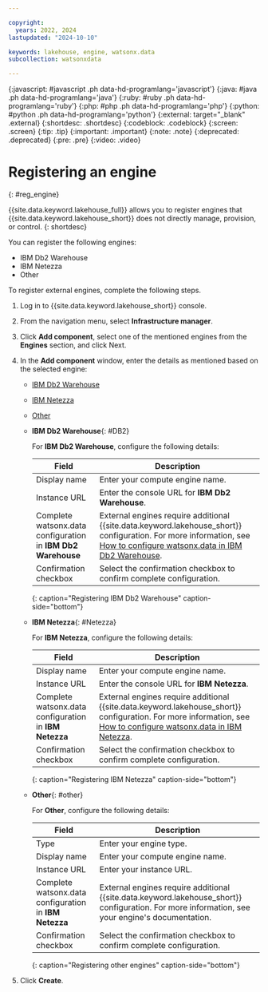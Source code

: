 ```yaml
---

copyright:
  years: 2022, 2024
lastupdated: "2024-10-10"

keywords: lakehouse, engine, watsonx.data
subcollection: watsonxdata

---
```


{:javascript: #javascript .ph data-hd-programlang='javascript'}
{:java: #java .ph data-hd-programlang='java'}
{:ruby: #ruby .ph data-hd-programlang='ruby'}
{:php: #php .ph data-hd-programlang='php'}
{:python: #python .ph data-hd-programlang='python'}
{:external: target="_blank" .external}
{:shortdesc: .shortdesc}
{:codeblock: .codeblock}
{:screen: .screen}
{:tip: .tip}
{:important: .important}
{:note: .note}
{:deprecated: .deprecated}
{:pre: .pre}
{:video: .video}

# Registering an engine
{: #reg_engine}

{{site.data.keyword.lakehouse_full}} allows you to register engines that {{site.data.keyword.lakehouse_short}} does not directly manage, provision, or control.
{: shortdesc}

You can register the following engines:

   * IBM Db2 Warehouse
   * IBM Netezza
   * Other

To register external engines, complete the following steps.

1. Log in to {{site.data.keyword.lakehouse_short}} console.

2. From the navigation menu, select **Infrastructure manager**.

3. Click **Add component**, select one of the mentioned engines from the **Engines** section, and click Next.

4. In the **Add component** window, enter the details as mentioned based on the selected engine:

    * [IBM Db2 Warehouse](#DB2)
    * [IBM Netezza](#Netezza)
    * [Other](#other)

    * **IBM Db2 Warehouse**{: #DB2}

      For **IBM Db2 Warehouse**, configure the following details:

      | Field      | Description    |
      |--------------------------------|--------------------------------------------------------------------------------------------|
      | Display name   | Enter your compute engine name.  |
      | Instance URL | Enter the console URL for **IBM Db2 Warehouse**.  |
      | Complete watsonx.data configuration in **IBM Db2 Warehouse**  | External engines require additional {{site.data.keyword.lakehouse_short}} configuration. For more information, see [How to configure watsonx.data in IBM Db2 Warehouse](https://www.ibm.com/docs/en/db2woc?topic=tables-accessing-watsonxdata). |
      | Confirmation checkbox | Select the confirmation checkbox to confirm complete configuration. |
      {: caption="Registering IBM Db2 Warehouse" caption-side="bottom"}

    * **IBM Netezza**{: #Netezza}

      For **IBM Netezza**, configure the following details:

      | Field      | Description    |
      |--------------------------------|--------------------------------------------------------------------------------------------|
      | Display name   | Enter your compute engine name.  |
      | Instance URL | Enter the console URL for **IBM Netezza**.  |
      | Complete watsonx.data configuration in **IBM Netezza**  | External engines require additional {{site.data.keyword.lakehouse_short}} configuration. For more information, see [How to configure watsonx.data in IBM Netezza](https://cloud.ibm.com/docs/netezza?topic=netezza-integratenps_watsonx.data). |
      | Confirmation checkbox | Select the confirmation checkbox to confirm complete configuration. |
      {: caption="Registering IBM Netezza" caption-side="bottom"}

    * **Other**{: #other}

      For **Other**, configure the following details:

      | Field      | Description    |
      |--------------------------------|--------------------------------------------------------------------------------------------|
      | Type   | Enter your engine type.  |
      | Display name   | Enter your compute engine name.  |
      | Instance URL | Enter your instance URL.  |
      | Complete watsonx.data configuration in **IBM Netezza**  | External engines require additional {{site.data.keyword.lakehouse_short}} configuration. For more information, see your engine's documentation. |
      | Confirmation checkbox | Select the confirmation checkbox to confirm complete configuration. |
      {: caption="Registering other engines" caption-side="bottom"}

6. Click **Create**.
